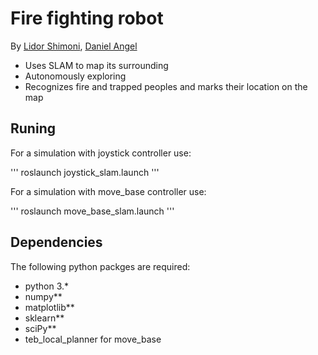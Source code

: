 # Fire fighting robot
By [Lidor Shimoni](https://github.com/lidorshimoni), [Daniel Angel](https://github.com/danielengel111)

* Uses SLAM to map its surrounding
* Autonomously exploring
* Recognizes fire and trapped peoples and marks their location on the map
<!-- ## Example
[![Watch the video](https://img.youtube.com/vi/CvRHvVOhvw0/default.jpg)](https://youtu.be/CvRHvVOhvw0) -->

## Runing
For a simulation with joystick controller use:


'''
roslaunch joystick_slam.launch
'''


For a simulation with move_base controller use:


'''
roslaunch move_base_slam.launch
'''

## Dependencies
The following python packges are required:
* python 3.*
* numpy**
* matplotlib**
* sklearn**
* sciPy**
* teb_local_planner for move_base
<!-- 
Particles Intersection (PI) is a method to fuse multiple particle filter estimators, where the cross-dependencies of the observations is unknown.
This package contain a PI implembtation for fusion the particle filters that estimates the state of a robot in a flat space.
This package contain two main nodes:
* particle_filter.py - an implemantation of a particle filter for robot localization using [1].
* particlesintersection.py - an implemantation of a particle intersection for cooperative localization using [2].


  -->
